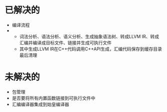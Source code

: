 # 已解决的
- 编译流程
- - 词法分析、语法分析、语义分析、生成抽象语法树、转成LLVM IR、转成汇编并编译成目标文件、链接并生成可执行文件
  - 其中生成LLVM IR在C++代码调用C++API生成，汇编代码保存到缓存目录最后清理
# 未解决的
- 包管理
- 是否要将所有内置函数链接到可执行文件中
- 汇编编译器集成到始皇编译器
